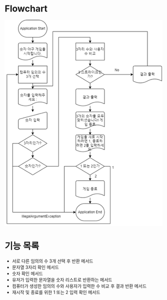 # Flowchart
![image](image/flowchart.png)

# 기능 목록
- 서로 다른 임의의 수 3개 선택 후 반환 메서드
- 문자열 3자리 확인 메서드
- 숫자 확인 메서드
- 유저가 입력한 문자열을 숫자 리스트로 반환하는 메서드
- 컴퓨터가 생성한 임의의 수와 사용자가 입력한 수 비교 후 결과 반환 메서드
- 재시작 및 종료를 위한 1 또는 2 입력 확인 메서드
